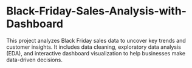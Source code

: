 # Black-Friday-Sales-Analysis-with-Dashboard
This project analyzes Black Friday sales data to uncover key trends and customer insights. It includes data cleaning, exploratory data analysis (EDA), and interactive dashboard visualization to help businesses make data-driven decisions.
